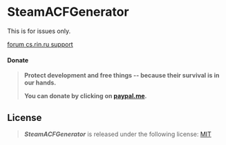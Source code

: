 # SteamACFGenerator

This is for issues only.

[forum cs.rin.ru support](https://cs.rin.ru/forum/viewtopic.php?f=20&t=124087)

#### Donate

> **Protect development and free things -- because their survival is in our hands.**
>
> **You can donate by clicking on [paypal.me](https://paypal.me/sak32009a).**

## License

> **_SteamACFGenerator_** is released under the following license: [MIT](https://github.com/Sak32009/SteamACFGenerator/blob/main/LICENSE)
